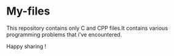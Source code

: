 # My-files

This repository contains only C and CPP files.It contains various programming problems that i've encountered.

Happy sharing !
